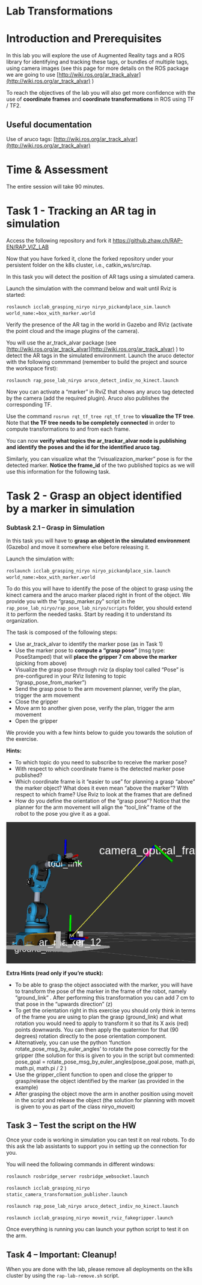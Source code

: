 # Lab Transformations				


# Introduction and Prerequisites

In this lab you will explore the use of Augmented Reality tags and a ROS library for identifying and tracking these tags, or bundles of multiple tags, using camera images (see this page for more details on the ROS package we are going to use [http://wiki.ros.org/ar_track_alvar](http://wiki.ros.org/ar_track_alvar) ) 

To reach the objectives of the lab you will also get more confidence with the use of **coordinate frames** and **coordinate transformations** in ROS using TF / TF2. 


## Useful documentation

Use of aruco tags: [http://wiki.ros.org/ar_track_alvar](http://wiki.ros.org/ar_track_alvar) 


# Time & Assessment

The entire session will take 90 minutes.


# Task 1 - Tracking an AR tag in simulation

Access the following repository and fork it https://github.zhaw.ch/RAP-EN/RAP_VIZ_LAB 

Now that you have forked it, clone the forked repository under your persistent folder on the k8s cluster, i.e., catkin_ws/src/rap.

In this task you will detect the position of AR tags using a simulated camera. 

Launch the simulation with the command below and wait until Rviz is started:

 `roslaunch icclab_grasping_niryo niryo_pickandplace_sim.launch world_name:=box_with_marker.world`
 
Verify the presence of the AR tag in the world in Gazebo and RViz (activate the point cloud and the image plugins of the camera). 

You will use the ar_track_alvar package (see [http://wiki.ros.org/ar_track_alvar](http://wiki.ros.org/ar_track_alvar) )  to detect the AR tags in the simulated environment. Launch the aruco detector with the following commmand (remember to build the project and source the workspace first):

 `roslaunch rap_pose_lab_niryo aruco_detect_indiv_no_kinect.launch`

Now you can activate a “marker” in RviZ that shows any aruco tag detected by the camera (add the required plugin). Aruco also publishes the corresponding TF.  

Use the command `rosrun rqt_tf_tree rqt_tf_tree` to **visualize the TF tree**. Note that **the TF tree needs to be completely connected** in order to compute transformations to and from each frame.

You can now **verify what topics the ar_trackar_alvar node is publishing and identify the poses and the id for the identified aruco tag**.

Similarly, you can visualize what the “/visualizazion_marker” pose is for the detected marker. **Notice the frame_id** of the two published topics as we will use this information for the following task. 


# Task 2 - Grasp an object identified by a marker in simulation


### Subtask 2.1 – Grasp in Simulation

In this task you will have to **grasp an object in the simulated environment** (Gazebo) and move it somewhere else before releasing it. 

Launch the simulation with:

 `roslaunch icclab_grasping_niryo niryo_pickandplace_sim.launch world_name:=box_with_marker.world`

To do this you will have to identify the pose of the object to grasp using the kinect camera and the aruco marker placed right in front of the object. We provide you with the “grasp_marker.py”  script in the `rap_pose_lab_niryo/rap_pose_lab_niryo/scripts` folder, you should extend it to perform the needed tasks. Start by reading it to understand its organization.

 

The task is composed of the following steps:



* Use ar_track_alvar to identify the marker pose (as in Task 1)
* Use the marker pose to **compute a “grasp pose”** (msg type: PoseStamped) that will **place the gripper 7 cm above the marker** (picking from above)
* Visualize the grasp pose through rviz (a display tool called “Pose” is pre-configured in your RViz listening to topic “/grasp_pose_from_marker”)
* Send the grasp pose to the arm movement planner, verify the plan, trigger the arm movement
* Close the gripper
* Move arm to another given pose, verify the plan, trigger the arm movement
* Open the gripper

We provide you with a few hints below to guide you towards the solution of the exercise.

**Hints:**



* To which topic do you need to subscribe to receive the marker pose?
* With respect to which coordinate frame is the detected marker pose published?
* Which coordinate frame is it “easier to use” for planning a grasp “above” the marker object? What does it even mean “above the marker”? With respect to which frame? Use Rviz to look at the frames that are defined
* How do you define the orientation of the “grasp pose”? Notice that the planner for the arm movement will align the “tool_link” frame of the robot to the pose you give it as a goal.


![alt_text](image1.png "image_tooltip")


**Extra Hints (read only if you’re stuck):**



* To be able to grasp the object associated with the marker, you will have to transform the pose of the marker in the frame of the robot, namely “ground_link” . After performing this transformation you can add 7 cm to that pose in the “upwards direction” (z)
* To get the orientation right in this exercise you should only think in terms of the frame you are using to plan the grasp (ground_link) and what rotation you would need to apply to transform it so that its X axis (red) points downwards. You can then apply the quaternion for that (90 degrees) rotation directly to the pose orientation component. 
* Alternatively, you can use the python ‘function rotate_pose_msg_by_euler_angles’ to rotate the pose correctly for the gripper (the solution for this is given to you in the script but commented: pose_goal = rotate_pose_msg_by_euler_angles(pose_goal.pose,  math.pi,  math.pi, math.pi / 2 ) 
* Use the gripper_client function to open and close the gripper to grasp/release the object identified by the marker (as provided in the example)
* After grasping the object move the arm in another position using moveit in the script and release the object (the solution for planning with moveit is given to you as part of the class niryo_moveit)


## Task 3 – Test the script on the HW

Once your code is working in simulation you can test it on real robots. To do this ask the lab assistants to support you in setting up the connection for you. 

You will need the following commands in different windows:

`roslaunch rosbridge_server rosbridge_websocket.launch`

`roslaunch icclab_grasping_niryo static_camera_transformation_publisher.launch`

`roslaunch rap_pose_lab_niryo aruco_detect_indiv_no_kinect.launch`

`roslaunch icclab_grasping_niryo moveit_rviz_fakegripper.launch`

Once everything is running you can launch your python script to test it on the arm.


## Task 4 – Important: Cleanup!

When you are done with the lab, please remove all deployments on the k8s cluster by using the `rap-lab-remove.sh` script.
